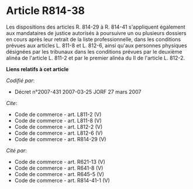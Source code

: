 # Article R814-38

Les dispositions des articles R. 814-29 à R. 814-41 s'appliquent également aux mandataires de justice autorisés à poursuivre
un ou plusieurs dossiers en cours après leur retrait de la liste professionnelle, dans les conditions prévues aux articles L.
811-8 et L. 812-6, ainsi qu'aux personnes physiques désignées par les tribunaux dans les conditions prévues par le deuxième
alinéa de l'article L. 811-2 et par le premier alinéa du II de l'article L. 812-2.

**Liens relatifs à cet article**

_Codifié par_:

  - Décret n°2007-431 2007-03-25 JORF 27 mars 2007

_Cite_:

  - Code de commerce - art. L811-2 (V)
  - Code de commerce - art. L811-8 (V)
  - Code de commerce - art. L812-2 (V)
  - Code de commerce - art. L812-6 (V)
  - Code de commerce - art. R814-29 (V)

_Cité par_:

  - Code de commerce - art. R621-13 (V)
  - Code de commerce - art. R641-8 (V)
  - Code de commerce - art. R645-5 (V)
  - Code de commerce - art. R814-41-1 (V)
